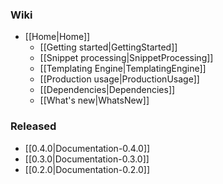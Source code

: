 ### Wiki
* [[Home|Home]]
  * [[Getting started|GettingStarted]]
  * [[Snippet processing|SnippetProcessing]]
  * [[Templating Engine|TemplatingEngine]]
  * [[Production usage|ProductionUsage]]
  * [[Dependencies|Dependencies]]
  * [[What's new|WhatsNew]]

### Released
* [[0.4.0|Documentation-0.4.0]]
* [[0.3.0|Documentation-0.3.0]]
* [[0.2.0|Documentation-0.2.0]]
